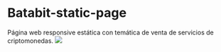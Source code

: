 # Batabit-static-page
Página web responsive estática con temática de venta de servicios de criptomonedas.
<img src="https://drive.google.com/file/d/1NYLrja2PjvdP12on1lACoQiLxzDDopt0/view?usp=sharing"/>

